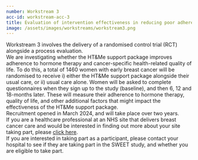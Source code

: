```yaml
---
number: Workstream 3
acc-id: workstream-acc-3
title: Evaluation of intervention effectiveness in reducing poor adherence and improving HRQoL in pragmatic RCT
image: /assets/images/workstreams/workstream3.png
---
```


Workstream 3 involves the delivery of a randomised control trial (RCT) alongside a process evaluation.
<br>
We are investigating whether the HT&Me support package improves adherence to hormone therapy and cancer-specific health-related quality of life. To do this, a total of 1460 women with early breast cancer will be randomised to receive i) either the HT&Me support package alongside their usual care, or ii) usual care alone. Women will be asked to complete questionnaires when they sign up to the study (baseline), and then 6, 12 and 18-months later. These will measure their adherence to hormone therapy, quality of life, and other additional factors that might impact the effectiveness of the HT&Me support package.
<br>
Recruitment opened in March 2024, and will take place over two years.
<br>
If you are a healthcare professional at an NHS site that delivers breast cancer care and would be interested in finding out more about your site taking part, please [click here](/#contact).
<br>
If you are interested in taking part as a participant, please contact your hospital to see if they are taking part in the SWEET study, and whether you are eligible to take part.
<br>
